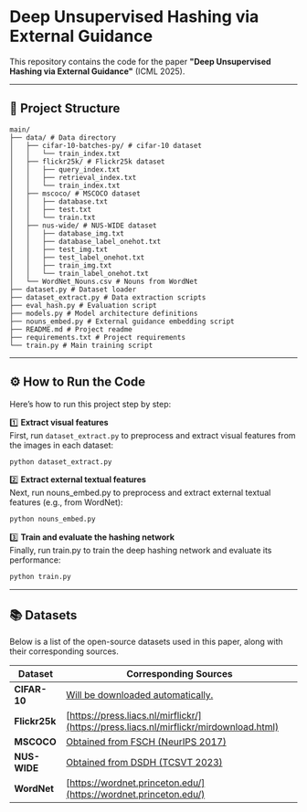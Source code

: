 # Deep Unsupervised Hashing via External Guidance

This repository contains the code for the paper **"Deep Unsupervised Hashing via External Guidance"** (ICML 2025).

---

## 📁 Project Structure
```
main/
├── data/ # Data directory
│   ├── cifar-10-batches-py/ # cifar-10 dataset
│   │   └── train_index.txt
│   ├── flickr25k/ # Flickr25k dataset
│   │   ├── query_index.txt
│   │   ├── retrieval_index.txt
│   │   └── train_index.txt
│   ├── mscoco/ # MSCOCO dataset
│   │   ├── database.txt
│   │   ├── test.txt
│   │   └── train.txt
│   ├── nus-wide/ # NUS-WIDE dataset
│   │   ├── database_img.txt
│   │   ├── database_label_onehot.txt
│   │   ├── test_img.txt
│   │   ├── test_label_onehot.txt
│   │   ├── train_img.txt
│   │   └── train_label_onehot.txt
│   └── WordNet_Nouns.csv # Nouns from WordNet
├── dataset.py # Dataset loader
├── dataset_extract.py # Data extraction scripts
├── eval_hash.py # Evaluation script
├── models.py # Model architecture definitions
├── nouns_embed.py # External guidance embedding script
├── README.md # Project readme
├── requirements.txt # Project requirements
└── train.py # Main training script
```

---

## ⚙️ How to Run the Code

Here’s how to run this project step by step:

1️⃣ **Extract visual features**  
First, run `dataset_extract.py` to preprocess and extract visual features from the images in each dataset:

```bash
python dataset_extract.py
```

2️⃣ **Extract external textual features**  
Next, run nouns_embed.py to preprocess and extract external textual features (e.g., from WordNet):

```bash
python nouns_embed.py
```

3️⃣ **Train and evaluate the hashing network**  
Finally, run train.py to train the deep hashing network and evaluate its performance:

```bash
python train.py
```
---

## 📚 Datasets

Below is a list of the open-source datasets used in this paper, along with their corresponding sources.

| Dataset                           | Corresponding Sources                                               |
|-----------------------------------|---------------------------------------------------------------------|
| **CIFAR-10**                      | [Will be downloaded automatically.](https://www.cs.toronto.edu/~kriz/cifar-10-python.tar.gz) |
| **Flickr25k**                     | [https://press.liacs.nl/mirflickr/](https://press.liacs.nl/mirflickr/mirdownload.html) |
| **MSCOCO**                        | [Obtained from FSCH (NeurIPS 2017)](https://github.com/huanglab-research/FSCH/tree/main)                |
| **NUS-WIDE**                      | [Obtained from DSDH (TCSVT 2023)](https://github.com/Tree-Shu-Zhao/DSDH_PyTorch?tab=readme-ov-file) |
| **WordNet**                       | [https://wordnet.princeton.edu/](https://wordnet.princeton.edu/)    |
